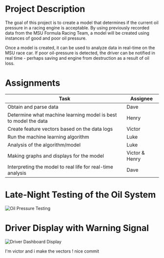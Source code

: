 # Project Description
The goal of this project is to create a model that determines if the current oil pressure in a racing engine is acceptable. By using previously recorded data from the MSU Formula Racing Team, a model will be created using instances of good and poor oil pressure.

Once a model is created, it can be used to analyze data in real-time on the MSU race car. If poor oil-pressure is detected, the driver can be notified in real time - perhaps saving and engine from destruction as a result of oil loss.


# Assignments
| Task | Assignee |
|------|----------|
| Obtain and parse data | Dave   |
| Determine what machine learning model is best to model the data | Henry |
| Create feature vectors based on the data logs| Victor |
| Run the machine learning algorithm | Luke |
| Analysis of the algorithm/model | Luke|
| Making graphs and displays for the model | Victor & Henry|
| Interpreting the model to real life for real-time analysis | Dave |

# Late-Night Testing of the Oil System
![Oil Pressure Testing](https://live.staticflickr.com/65535/49127949753_5c58735146_b.jpg)

# Driver Display with Warning Signal
![Driver Dashboard Display](https://live.staticflickr.com/65535/49650505352_4068629cb9_b.jpg)

I'm victor and i make the vectors   !
nice
commit
